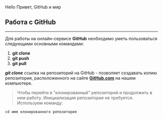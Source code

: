 Hello
Привет, GitHub и мир

## Работа с GitHub
___

Для работы на онлайн-сервисе __GitHub__ необходимо уметь пользоваться следующими основными командами:
1. __git clone__
2. __git push__
3. __git pull__

___git clone___ ссылка на репозиторий на GitHub - позволяет создавать копию репозитория, расположенного на сайте [__GitHub.com__](https://github.com/) на нашем компьютере.

>Чтобы перейти в "клонированный" репозиторий и продолжить в нем работу. Инициализация репозитория не требуется. Используем команду:  
```
cd имя клонированного репозитория
```